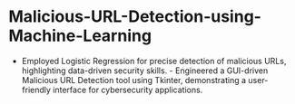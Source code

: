 # Malicious-URL-Detection-using-Machine-Learning
- Employed Logistic Regression for precise detection of malicious URLs, highlighting data-driven security skills. - Engineered a GUI-driven Malicious URL Detection tool using Tkinter, demonstrating a user-friendly interface for cybersecurity applications.
